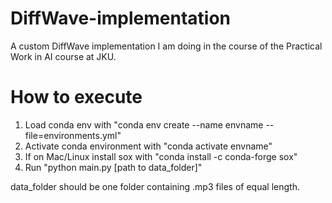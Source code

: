 # DiffWave-implementation
A custom DiffWave implementation I am doing in the course of the Practical Work in AI course at JKU. 

# How to execute

1. Load conda env with "conda env create --name envname --file=environments.yml"
2. Activate conda environment with "conda activate envname"
3. If on Mac/Linux install sox with "conda install -c conda-forge sox"
4. Run "python main.py [path to data_folder]"


data_folder should be one folder containing .mp3 files of equal length.
